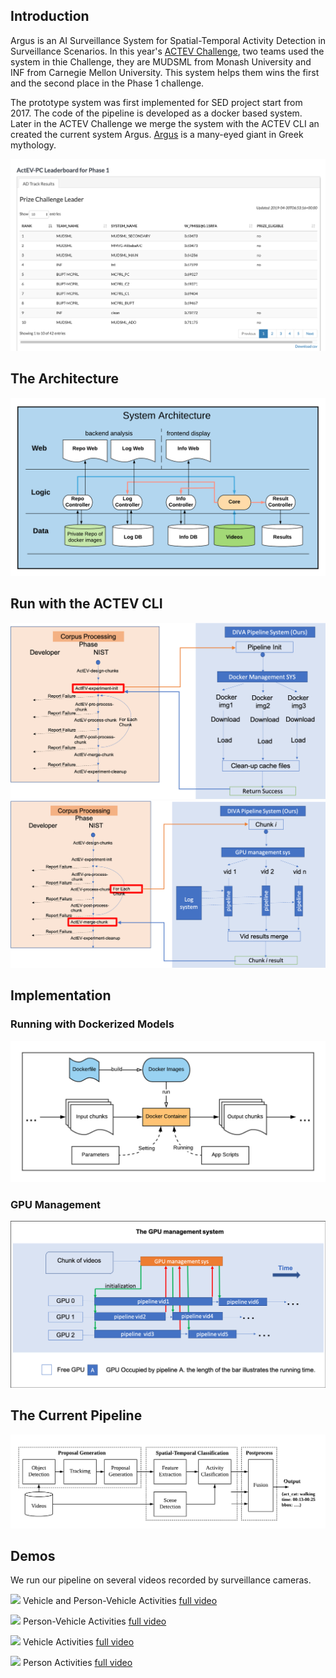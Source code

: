 

## Introduction
Argus is an AI Surveillance System for Spatial-Temporal Activity Detection in Surveillance Scenarios. In this year's [ACTEV Challenge](https://actev.nist.gov/prizechallenge#tab_leaderboard), two teams used the system in thie Challenge, they are MUDSML from Monash University and INF from Carnegie Mellon University. This system helps them wins the first and the second place in the Phase 1 challenge. 

The prototype system was first implemented for SED project start from 2017. The code of the pipeline is developed as a docker based system. Later in the ACTEV Challenge we merge the system with the ACTEV CLI an created the current system Argus. [Argus](https://en.wikipedia.org/wiki/Argus_Panoptes) is a many-eyed giant in Greek mythology.

![Leaderboard of Phase 1](https://github.com/wenhel/Argus/blob/master/Intro/leaderboad.png)

## The Architecture
![Architecture](https://github.com/wenhel/Argus/blob/master/Intro/pipeline_sx.png)

## Run with the ACTEV CLI
![Run with the ACTEV CLI Part 1](https://github.com/wenhel/Argus/blob/master/Intro/pipeline_s1.png)
![Run with the ACTEV CLI Part 2](https://github.com/wenhel/Argus/blob/master/Intro/pipeline_s2.png)

## Implementation
### Running with Dockerized Models
![GPU Management](https://github.com/wenhel/Argus/blob/master/Intro/pipeline_s4.png)

### GPU Management
![GPU Management](https://github.com/wenhel/Argus/blob/master/Intro/pipeline_s3.png)


## The Current Pipeline
![Architecture](https://github.com/wenhel/Argus/blob/master/Intro/actev_pipeline.png )

## Demos
We run our pipeline on several videos recorded by surveillance cameras. 

![](https://www.andrew.cmu.edu/user/wenhel/demos/project1/VIRAT_S_010113_03_000505_000639.png)
Vehicle and Person-Vehicle Activities [full video](https://www.andrew.cmu.edu/user/wenhel/demos/project1/VIRAT_S_010113_03_000505_000639.mp4)

![](https://www.andrew.cmu.edu/user/wenhel/demos/project1/VIRAT_S_040005_10_001453_001515.png)
Person-Vehicle Activities  [full video](https://www.andrew.cmu.edu/user/wenhel/demos/project1/VIRAT_S_040005_10_001453_001515.mp4)

![](https://www.andrew.cmu.edu/user/wenhel/demos/project1/VIRAT_S_040203_03_000938_001490.png)
Vehicle Activities [full video](https://www.andrew.cmu.edu/user/wenhel/demos/project1/VIRAT_S_040203_03_000938_001490.mp4)

![](https://www.andrew.cmu.edu/user/wenhel/demos/project1/VIRAT_S_050101_09_001427_001474.png)
Person Activities [full video](https://www.andrew.cmu.edu/user/wenhel/demos/project1/VIRAT_S_050101_09_001427_001474.mp4)